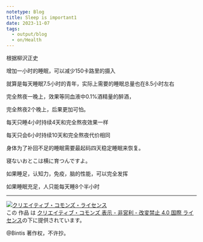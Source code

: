 ```yaml
---
notetype: Blog
title: Sleep is important1
date: 2023-11-07
tags:
  - output/blog
  - on/Health
---
```



根据柳沢正史

增加一小时的睡眠，可以减少150卡路里的摄入

就算是每天睡眠7.5小时的青年，实际上需要的睡眠总量也在8.5小时左右

完全熬夜一晚上，效果等同血液中0.1%酒精量的醉酒，

完全熬夜2个晚上，后果更加可怕。

每天只睡4小时持续4天和完全熬夜效果一样

每天只会6小时持续10天和完全熬夜代价相同

身体为了补回不足的睡眠需要最起码四天稳定睡眠来恢复。

寝ないおとこは横に育つんですよ。

如果睡足，认知力，免疫，脑的性能，可以完全发挥


如果睡眠充足，人只能每天睡8个半小时


***

<a rel="license" href="http://creativecommons.org/licenses/by-nc-nd/4.0/"><img alt="クリエイティブ・コモンズ・ライセンス" style="border-width:0" src="https://i.creativecommons.org/l/by-nc-nd/4.0/88x31.png" /></a><br />この 作品 は <a rel="license" href="http://creativecommons.org/licenses/by-nc-nd/4.0/">クリエイティブ・コモンズ 表示 - 非営利 - 改変禁止 4.0 国際 ライセンス</a>の下に提供されています。

@Bintis 著作权，不许抄。
